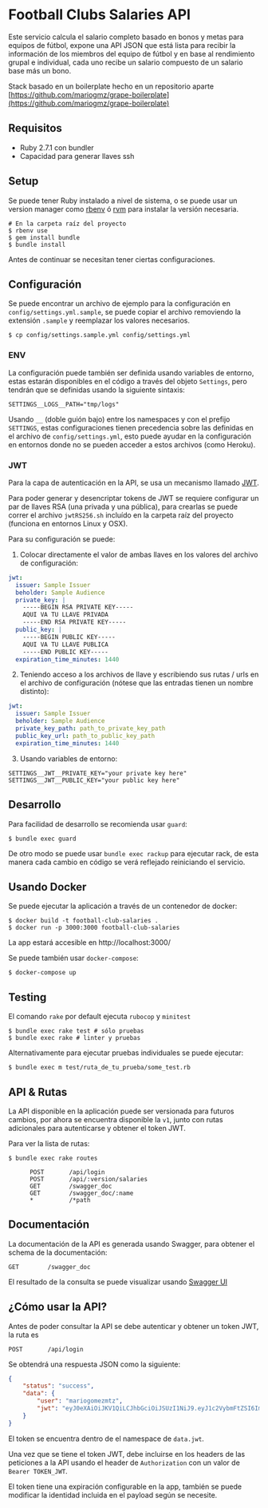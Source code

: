 # Football Clubs Salaries API

Este servicio calcula el salario completo basado en bonos y metas para equipos
de fútbol, expone una API JSON que está lista para recibir la información de los
miembros del equipo de fútbol y en base al rendimiento grupal e individual, cada
uno recibe un salario compuesto de un salario base más un bono.

Stack basado en un boilerplate hecho en un repositorio aparte
[https://github.com/mariogmz/grape-boilerplate](https://github.com/mariogmz/grape-boilerplate)

## Requisitos

- Ruby 2.7.1 con bundler
- Capacidad para generar llaves ssh

## Setup

Se puede tener Ruby instalado a nivel de sistema, o se puede usar un version
manager como [rbenv](https://github.com/rbenv/rbenv) ó [rvm](https://rvm.io/)
para instalar la versión necesaria.

```
# En la carpeta raíz del proyecto
$ rbenv use
$ gem install bundle
$ bundle install
```
Antes de continuar se necesitan tener ciertas configuraciones.

## Configuración

Se puede encontrar un archivo de ejemplo para la configuración en
`config/settings.yml.sample`, se puede copiar el archivo removiendo la extensión
`.sample` y reemplazar los valores necesarios.

```
$ cp config/settings.sample.yml config/settings.yml
```

### ENV

La configuración puede también ser definida usando variables de entorno,
estas estarán disponibles en el código a través del objeto `Settings`, pero
tendrán que se definidas usando la siguiente sintaxis:

```
SETTINGS__LOGS__PATH="tmp/logs"
```

Usando `__` (doble guión bajo) entre los namespaces y con el prefijo `SETTINGS`,
estas configuraciones tienen precedencia sobre las definidas en el archivo de
`config/settings.yml`, esto puede ayudar en la configuración en entornos donde
no se pueden acceder a estos archivos (como Heroku).

### JWT

Para la capa de autenticación en la API, se usa un mecanismo llamado
[JWT](https://www.jwt.io).

Para poder generar y desencriptar tokens de JWT se requiere configurar un par
de llaves RSA (una privada y una pública), para crearlas se puede correr el
archivo `jwtRS256.sh` incluído en la carpeta raíz del proyecto (funciona en
entornos Linux y OSX).

Para su configuración se puede:

1. Colocar directamente el valor de ambas llaves en los valores del archivo de
configuración:

```yaml
jwt:
  issuer: Sample Issuer
  beholder: Sample Audience
  private_key: |
    -----BEGIN RSA PRIVATE KEY-----
    AQUI VA TU LLAVE PRIVADA
    -----END RSA PRIVATE KEY-----
  public_key: |
    -----BEGIN PUBLIC KEY-----
    AQUI VA TU LLAVE PUBLICA
    -----END PUBLIC KEY-----
  expiration_time_minutes: 1440
```
2. Teniendo acceso a los archivos de llave y escribiendo sus rutas / urls en
el archivo de configuración (nótese que las entradas tienen un nombre distinto):

```yaml
jwt:
  issuer: Sample Issuer
  beholder: Sample Audience
  private_key_path: path_to_private_key_path
  public_key_url: path_to_public_key_path
  expiration_time_minutes: 1440
```

3. Usando variables de entorno:

```
SETTINGS__JWT__PRIVATE_KEY="your private key here"
SETTINGS__JWT__PUBLIC_KEY="your public key here"
```

## Desarrollo

Para facilidad de desarrollo se recomienda usar `guard`:

```
$ bundle exec guard
```

De otro modo se puede usar `bundle exec rackup` para ejecutar rack, de esta
manera cada cambio en código se verá reflejado reiniciando el servicio.

## Usando Docker

Se puede ejecutar la aplicación a través de un contenedor de docker:

```
$ docker build -t football-club-salaries .
$ docker run -p 3000:3000 football-club-salaries
```

La app estará accesible en http://localhost:3000/

Se puede también usar `docker-compose`:

```
$ docker-compose up
```

## Testing

El comando `rake` por default ejecuta `rubocop` y `minitest`

```
$ bundle exec rake test # sólo pruebas
$ bundle exec rake # linter y pruebas
```

Alternativamente para ejecutar pruebas individuales se puede ejecutar:

```
$ bundle exec m test/ruta_de_tu_prueba/some_test.rb
```

## API & Rutas

La API disponible en la aplicación puede ser versionada para futuros cambios,
por ahora se encuentra disponible la `v1`, junto con rutas adicionales para
autenticarse y obtener el token JWT.

Para ver la lista de rutas:

```
$ bundle exec rake routes

      POST       /api/login
      POST       /api/:version/salaries
      GET        /swagger_doc
      GET        /swagger_doc/:name
      *          /*path
```

## Documentación

La documentación de la API es generada usando Swagger, para obtener el schema
de la documentación:

```
GET        /swagger_doc
```

El resultado de la consulta se puede visualizar usando
[Swagger UI](https://editor.swagger.io/)

## ¿Cómo usar la API?

Antes de poder consultar la API se debe autenticar y obtener un token JWT, la
ruta es

```
POST       /api/login
```
Se obtendrá una respuesta JSON como la siguiente:

```json
{
    "status": "success",
    "data": {
        "user": "mariogomezmtz",
        "jwt": "eyJ0eXAiOiJKV1QiLCJhbGciOiJSUzI1NiJ9.eyJ1c2VybmFtZSI6Im1hcmlvZ29tZXptdHoiLCJleHAiOjE2MDM1MDI0MzIsImlzcyI6IlNhbXBsZSBJc3N1ZXIiLCJhdWQiOiJTYW1wbGUgQXVkaWVuY2UifQ.dmvR4oqwtdSprSWqYeFw0j5hRBk7LYn4U14qEmvlglyUiVP9gXLaH929MnHeIa3grNOPQGsEmi1_Reak7t9CObqlVw3Pwp5_sLBl7UsFFjWCcTeIzv2MgB0eVShA8IUby_Bdbc9EZ-OlC3rVH1A2m4nwN_a6SgN8LNXoNeFA9otoBLK_UazHanvaPiNT8I6YL0CxDQs2F7Wx_czcTEVZES0Lst_1qNBrDKIJ3KznDAyliJJsH9XUNOzBordiK3IQx9UUKXnEwq9yKlk7eJI5RXVldmNfN6CITP7jZi3jM3yk0N7joOQJBlHYSvLZWhmLMJzU3n8eCIN5JPiXQwqy7AM2BEB1lxQDkRvvsGwUI4DgLOz8YHxjtI5A4O75xlYoEY-KujU5T8vVev2_m5J0Ww18NO66en8_cz8ZHEIaDhBpb3ET7BUNqV3rCZt8jUUeEdr1VL6O2FaYqUeFIAUZxA39OBvQCPN8wuzXwSjNnnLhCLkL04n84tYlEgooSqwKvwzHHdB8aa47S8iPZ36K3hPmsb1vsIdPukrHkBGD7_XUtLypeY-gmbGfite1pETCY8jxQcSTQHvxLq8eE5_i4wdF5jkZmEiaAzraqCfelbp-UptqHv6As_4SiZDJkZH-Jma8xlCVO-_XimzHzSiMRbG8wdJsaKwOPpvj2Y2lfTw"
    }
}
```

El token se encuentra dentro de el namespace de `data.jwt`.

Una vez que se tiene el token JWT, debe incluirse en los headers de las
peticiones a la API usando el header de `Authorization` con un valor de
`Bearer TOKEN_JWT`.

El token tiene una expiración configurable en la app, también se puede modificar
la identidad incluida en el payload según se necesite.
